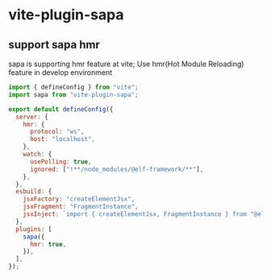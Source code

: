 # vite-plugin-sapa

## support sapa hmr 

sapa is supporting hmr feature at vite;
Use hmr(Hot Module Reloading) feature in develop environment 

```js
import { defineConfig } from "vite";
import sapa from "vite-plugin-sapa";

export default defineConfig({
  server: {
    hmr: {
      protocol: "ws",
      host: "localhost",
    },
    watch: {
      usePolling: true,
      ignored: ["!**/node_modules/@elf-framework/**"],
    },
  },
  esbuild: {
    jsxFactory: "createElementJsx",
    jsxFragment: "FragmentInstance",
    jsxInject: `import { createElementJsx, FragmentInstance } from "@elf-framework/sapa"`,
  },
  plugins: [
    sapa({
      hmr: true,
    }),
  ],
});



```
